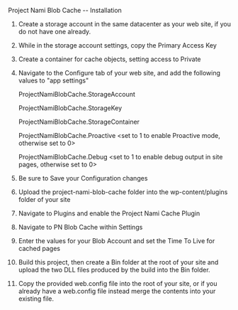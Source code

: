 ﻿Project Nami Blob Cache -- Installation

1)	Create a storage account in the same datacenter as your web site, if you do not have one already.

2)	While in the storage account settings, copy the Primary Access Key

3)	Create a container for cache objects, setting access to Private

4)	Navigate to the Configure tab of your web site, and add the following values to "app settings"

	ProjectNamiBlobCache.StorageAccount		<your storage account name>
	
	ProjectNamiBlobCache.StorageKey			<your storage account Primary Access Key>
	
	ProjectNamiBlobCache.StorageContainer	<your cache container in your storage account>
	
	ProjectNamiBlobCache.Proactive			<set to 1 to enable Proactive mode, otherwise set to 0>
	
	ProjectNamiBlobCache.Debug				<set to 1 to enable debug output in site pages, otherwise set to 0>
	
5)	Be sure to Save your Configuration changes

6)	Upload the project-nami-blob-cache folder into the wp-content/plugins folder of your site

7)	Navigate to Plugins and enable the Project Nami Cache Plugin

8)	Navigate to PN Blob Cache within Settings

9)	Enter the values for your Blob Account and set the Time To Live for cached pages

10)	Build this project, then create a Bin folder at the root of your site and upload the two DLL files produced by the build into the Bin folder.

11)	Copy the provided web.config file into the root of your site, or if you already have a web.config file instead merge the contents into your existing file.


